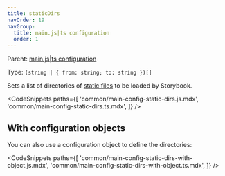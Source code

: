 ```yaml
---
title: staticDirs
navOrder: 19
navGroup:
  title: main.js|ts configuration
  order: 1
---
```


Parent: [main.js|ts configuration](./main-config.md)

Type: `(string | { from: string; to: string })[]`

Sets a list of directories of [static files](../08-configure/images-and-assets.md#serving-static-files-via-storybook-configuration) to be loaded by Storybook.

<!-- prettier-ignore-start -->

<CodeSnippets
  paths={[
    'common/main-config-static-dirs.js.mdx',
    'common/main-config-static-dirs.ts.mdx',
  ]}
/>

<!-- prettier-ignore-end -->

## With configuration objects

You can also use a configuration object to define the directories:

<!-- prettier-ignore-start -->

<CodeSnippets
  paths={[
    'common/main-config-static-dirs-with-object.js.mdx',
    'common/main-config-static-dirs-with-object.ts.mdx',
  ]}
/>

<!-- prettier-ignore-end -->
